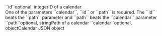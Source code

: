 <tr><td>``id``</td><td>optional, integer</td><td>ID of a calendar
<br/>One of the parameters ``calendar``, ``id`` or ``path`` is required. 
The ``id`` beats the ``path`` parameter and ``path`` beats the ``calendar`` parameter</td><td></td><td></td></tr>
<tr><td>``path``</td><td>optional, string</td><td>Path of a calendar</td><td></td><td></td></tr>
<tr><td>``calendar``</td><td>optional, object</td><td>Calendar JSON object</td><td></td><td></td></tr>
